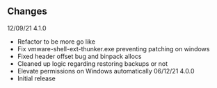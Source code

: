 ## Changes
12/09/21 4.1.0
* Refactor to be more go like
* Fix vmware-shell-ext-thunker.exe preventing patching on windows
* Fixed header offset bug and binpack allocs
* Cleaned up logic regarding restoring backups or not
* Elevate permissions on Windows automatically
06/12/21 4.0.0
* Initial release
